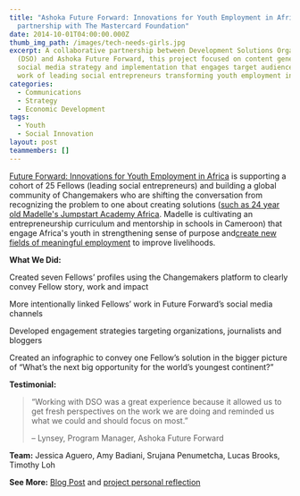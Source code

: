 ```yaml
---
title: "Ashoka Future Forward: Innovations for Youth Employment in Africa in
  partnership with The Mastercard Foundation"
date: 2014-10-01T04:00:00.000Z
thumb_img_path: /images/tech-needs-girls.jpg
excerpt: A collaborative partnership between Development Solutions Organization
  (DSO) and Ashoka Future Forward, this project focused on content generation,
  social media strategy and implementation that engages target audience with the
  work of leading social entrepreneurs transforming youth employment in Africa.
categories:
  - Communications
  - Strategy
  - Economic Development
tags:
  - Youth
  - Social Innovation
layout: post
teammembers: []
---
```

[Future Forward: Innovations for Youth Employment in Africa](https://www.changemakers.com/futureforward) is supporting a cohort of 25 Fellows (leading social entrepreneurs) and building a global community of Changemakers who are shifting the conversation from recognizing the problem to one about creating solutions ([such as 24 year old Madelle's Jumpstart Academy Africa](http://www.forbes.com/sites/ashoka/2015/02/05/how-innovative-young-africans-are-fixing-a-broken-education-system/). Madelle is cultivating an entrepreneurship curriculum and mentorship in schools in Cameroon) that engage Africa's youth in strengthening sense of purpose and[create new fields of meaningful employment](http://www.forbes.com/sites/ashoka/2014/04/16/the-9-best-jobs-in-africa-dont-exist-yet/) to improve livelihoods.

**What We Did:**

Created seven Fellows’ profiles using the Changemakers platform to clearly convey Fellow story, work and impact

More intentionally linked Fellows’ work in Future Forward’s social media channels

Developed engagement strategies targeting organizations, journalists and bloggers

Created an infographic to convey one Fellow’s solution in the bigger picture of “What’s the next big opportunity for the world’s youngest continent?”

**Testimonial:**

> “Working with DSO was a great experience because it allowed us to get fresh perspectives on the work we are doing and reminded us what we could and should focus on most.”
>
> – Lynsey, Program Manager, Ashoka Future Forward

**Team:** Jessica Aguero, Amy Badiani, Srujana Penumetcha, Lucas Brooks, Timothy Loh

**See More:** [Blog Post](https://www.dsoglobal.org/blogposts/dso-update-november-2015/) and [project personal reflection](https://www.dsoglobal.org/blogposts/my-future-and-africas-thanks-to-future-forward/)